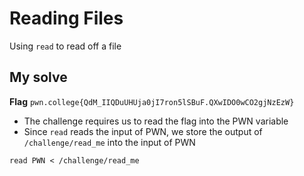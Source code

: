 # Reading Files

Using `read` to read off a file

## My solve
**Flag** `pwn.college{QdM_IIQDuUHUja0jI7ron5lSBuF.QXwIDO0wCO2gjNzEzW}`
- The challenge requires us to read the flag into the PWN variable
- Since `read` reads the input of PWN, we store the output of `/challenge/read_me` into the input of PWN

```
read PWN < /challenge/read_me
```